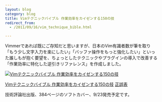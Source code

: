 ```yaml
---
layout: blog
category: blog
title: Vimテクニックバイブル 作業効率をカイゼンする150の技
redirect_from:
  - /2011/09/16/vim_technique_bible.html

---
```


Vimmerであれば既にご存知だと思いますが、日本のVim有識者数が筆を取り「もう少し文字入力を楽にしたい」「バッファ操作をもっと強化したい」といった誰しもが抱く要望を、ちょっとしたテクニックやプラグインの導入で改善する「作業効率に特化した逆引きリファレンス」を作成しました。

[![Vimテクニックバイブル 作業効率をカイゼンする150の技](http://ec3.images-amazon.com/images/I/51-u-wPOtlL._SL500_AA300_.jpg)](http://www.amazon.co.jp/Vim%E3%83%86%E3%82%AF%E3%83%8B%E3%83%83%E3%82%AF%E3%83%90%E3%82%A4%E3%83%96%E3%83%AB-%EF%BD%9E%E4%BD%9C%E6%A5%AD%E5%8A%B9%E7%8E%87%E3%82%92%E3%82%AB%E3%82%A4%E3%82%BC%E3%83%B3%E3%81%99%E3%82%8B150%E3%81%AE%E6%8A%80-Vim%E3%82%B5%E3%83%9D%E3%83%BC%E3%82%BF%E3%83%BC%E3%82%BA/dp/4774147958)

[Vimテクニックバイブル 作業効率をカイゼンする150の技](http://www.amazon.co.jp/Vim%E3%83%86%E3%82%AF%E3%83%8B%E3%83%83%E3%82%AF%E3%83%90%E3%82%A4%E3%83%96%E3%83%AB-%EF%BD%9E%E4%BD%9C%E6%A5%AD%E5%8A%B9%E7%8E%87%E3%82%92%E3%82%AB%E3%82%A4%E3%82%BC%E3%83%B3%E3%81%99%E3%82%8B150%E3%81%AE%E6%8A%80-Vim%E3%82%B5%E3%83%9D%E3%83%BC%E3%82%BF%E3%83%BC%E3%82%BA/dp/4774147958)  [正誤表](http://vim-jp.org/docs/books/vim-technique-bible/corrigenda.html)

技術評論社出版、384ページのソフトカバー、9/23発売予定です。

